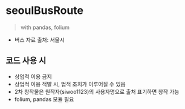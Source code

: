 # seoulBusRoute
> with pandas, folium

* 버스 자료 출처: 서울시

## 코드 사용 시
* 상업적 이용 금지
* 상업적 이용 적발 시, 법적 조치가 이루어질 수 있음
* 2차 창작물은 원작자(siwoo1123)의 사용자명으로 출처 표기하면 창작 가능
* folium, pandas 모듈 필요